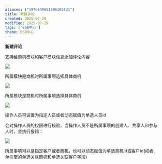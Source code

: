 ```yaml
---
aliases: ["1970549651586102131"]
title: 新建评论
created: 2025-07-29
modified: 2025-07-29
tags: ['ESB中心']
theme: ESB中心
---
```


**新建评论**

支持给商机模块和客户模块信息添加评论内容

![](https://myhelpdoc.oss-cn-heyuan.aliyuncs.com/mdimages/b21de34f32f0e68fbd88f481c55c1024.jpg)

所属模块是商机时所属事项选择具体商机

![](https://myhelpdoc.oss-cn-heyuan.aliyuncs.com/mdimages/c4ba7a9ea1b75a692bce54bfa04db266.jpg)

所属模块是商机时所属事项选择具体商机

![](https://myhelpdoc.oss-cn-heyuan.aliyuncs.com/mdimages/b8df825a5baae082289e4f9753902042.jpg)

操作人员可设置为指定人员或者动态赋值为单选人员id

会对操作人员的权限进行校验，当操作人员不是所属事项的创建人、共享人和参与人时，会执行报错：

![](https://myhelpdoc.oss-cn-heyuan.aliyuncs.com/mdimages/937f66eb56d189fd5cac63ec9901792e.jpg)

所属事项可以是指定客户或者商机，也可以动态赋值为单选商机id或客户id(如表单引擎的单选关联商机和单选关联客户字段)

